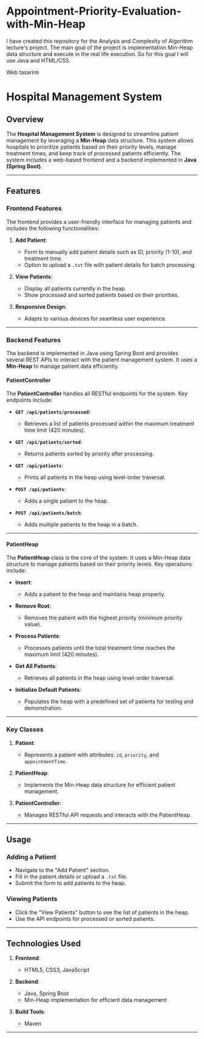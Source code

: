# Appointment-Priority-Evaluation-with-Min-Heap
I have created this repository for the Analysis and Complexity of Algorithm lecture's project. The main goal of the project is  implementation Min-Heap data structure and execute in the real life execution. So for this goal I will use Java and HTML/CSS.

Web tasarimi 
# Hospital Management System

## Overview
The **Hospital Management System** is designed to streamline patient management by leveraging a **Min-Heap** data structure. This system allows hospitals to prioritize patients based on their priority levels, manage treatment times, and keep track of processed patients efficiently. The system includes a web-based frontend and a backend implemented in **Java (Spring Boot)**.

---

## Features

### Frontend Features

The frontend provides a user-friendly interface for managing patients and includes the following functionalities:

1. **Add Patient**:
   - Form to manually add patient details such as ID, priority (1-10), and treatment time.
   - Option to upload a `.txt` file with patient details for batch processing.

2. **View Patients**:
   - Display all patients currently in the heap.
   - Show processed and sorted patients based on their priorities.

3. **Responsive Design**:
   - Adapts to various devices for seamless user experience.

---

### Backend Features

The backend is implemented in Java using Spring Boot and provides several REST APIs to interact with the patient management system. It uses a **Min-Heap** to manage patient data efficiently.

#### PatientController

The **PatientController** handles all RESTful endpoints for the system. Key endpoints include:

- **`GET /api/patients/processed`**:
  - Retrieves a list of patients processed within the maximum treatment time limit (420 minutes).

- **`GET /api/patients/sorted`**:
  - Returns patients sorted by priority after processing.

- **`GET /api/patients`**:
  - Prints all patients in the heap using level-order traversal.

- **`POST /api/patients`**:
  - Adds a single patient to the heap.

- **`POST /api/patients/batch`**:
  - Adds multiple patients to the heap in a batch.

---

#### PatientHeap

The **PatientHeap** class is the core of the system. It uses a Min-Heap data structure to manage patients based on their priority levels. Key operations include:

- **Insert**:
  - Adds a patient to the heap and maintains heap property.

- **Remove Root**:
  - Removes the patient with the highest priority (minimum priority value).

- **Process Patients**:
  - Processes patients until the total treatment time reaches the maximum limit (420 minutes).

- **Get All Patients**:
  - Retrieves all patients in the heap using level-order traversal.

- **Initialize Default Patients**:
  - Populates the heap with a predefined set of patients for testing and demonstration.

---

### Key Classes

1. **Patient**:
   - Represents a patient with attributes: `id`, `priority`, and `appointmentTime`.

2. **PatientHeap**:
   - Implements the Min-Heap data structure for efficient patient management.

3. **PatientController**:
   - Manages RESTful API requests and interacts with the PatientHeap.

---



## Usage

### Adding a Patient
- Navigate to the "Add Patient" section.
- Fill in the patient details or upload a `.txt` file.
- Submit the form to add patients to the heap.

### Viewing Patients
- Click the "View Patients" button to see the list of patients in the heap.
- Use the API endpoints for processed or sorted patients.

---

## Technologies Used

1. **Frontend**:
   - HTML5, CSS3, JavaScript

2. **Backend**:
   - Java, Spring Boot
   - Min-Heap implementation for efficient data management

3. **Build Tools**:
   - Maven

---



